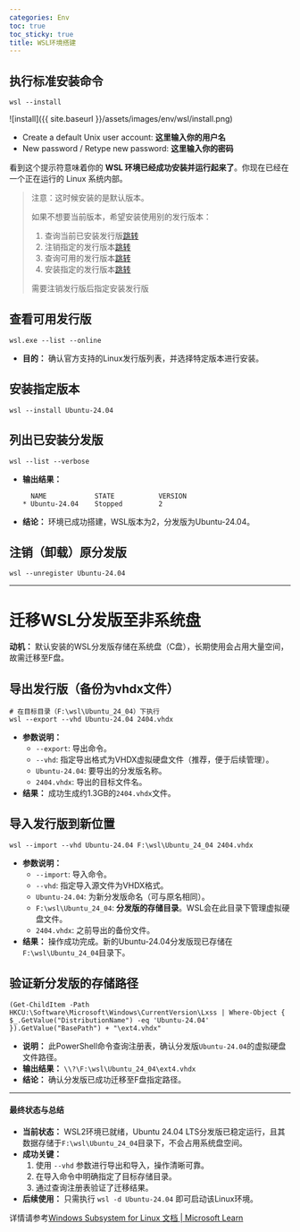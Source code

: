 ```yaml
---
categories: Env
toc: true
toc_sticky: true
title: WSL环境搭建
---
```

## 执行标准安装命令

```shell
wsl --install
```

![install]({{ site.baseurl }}/assets/images/env/wsl/install.png)

- Create a default Unix user account: **这里输入你的用户名**
- New password / Retype new password: **这里输入你的密码**



看到这个提示符意味着你的 **WSL 环境已经成功安装并运行起来了**。你现在已经在一个正在运行的 Linux 系统内部。

> 注意：这时候安装的是默认版本。
>
> 如果不想要当前版本，希望安装使用别的发行版本：
>
> 1. 查询当前已安装发行版[跳转](#列出已安装分发版)
> 2. 注销指定的发行版本[跳转](#注销（卸载）原分发版)
> 3. 查询可用的发行版本[跳转](#查看可用发行版)
> 4. 安装指定的发行版本[跳转](#安装指定版本)
>
> 需要注销发行版后指定安装发行版



## 查看可用发行版

```shell
wsl.exe --list --online
```

- **目的：** 确认官方支持的Linux发行版列表，并选择特定版本进行安装。



## 安装指定版本

```shell
wsl --install Ubuntu-24.04
```



## 列出已安装分发版

```shell
wsl --list --verbose
```

- **输出结果：**

  ```shell
    NAME            STATE           VERSION
  * Ubuntu-24.04    Stopped         2
  ```

  

- **结论：** 环境已成功搭建，WSL版本为2，分发版为Ubuntu-24.04。



## 注销（卸载）原分发版

```shell
wsl --unregister Ubuntu-24.04
```



------

# 迁移WSL分发版至非系统盘

**动机：** 默认安装的WSL分发版存储在系统盘（C盘），长期使用会占用大量空间，故需迁移至F盘。

## 导出发行版（备份为vhdx文件）

```shell
# 在目标目录（F:\wsl\Ubuntu_24_04）下执行
wsl --export --vhd Ubuntu-24.04 2404.vhdx
```

- **参数说明：**
  - `--export`: 导出命令。
  - `--vhd`: 指定导出格式为VHDX虚拟硬盘文件（推荐，便于后续管理）。
  - `Ubuntu-24.04`: 要导出的分发版名称。
  - `2404.vhdx`: 导出的目标文件名。
- **结果：** 成功生成约1.3GB的`2404.vhdx`文件。



## 导入发行版到新位置

```shell
wsl --import --vhd Ubuntu-24.04 F:\wsl\Ubuntu_24_04 2404.vhdx
```

- **参数说明：**
  - `--import`: 导入命令。
  - `--vhd`: 指定导入源文件为VHDX格式。
  - `Ubuntu-24.04`: 为新分发版命名（可与原名相同）。
  - `F:\wsl\Ubuntu_24_04`: **分发版的存储目录**。WSL会在此目录下管理虚拟硬盘文件。
  - `2404.vhdx`: 之前导出的备份文件。
- **结果：** 操作成功完成。新的Ubuntu-24.04分发版现已存储在`F:\wsl\Ubuntu_24_04`目录下。

## 验证新分发版的存储路径

```shell
(Get-ChildItem -Path HKCU:\Software\Microsoft\Windows\CurrentVersion\Lxss | Where-Object { $_.GetValue("DistributionName") -eq 'Ubuntu-24.04' }).GetValue("BasePath") + "\ext4.vhdx"
```

- **说明：** 此PowerShell命令查询注册表，确认分发版`Ubuntu-24.04`的虚拟硬盘文件路径。
- **输出结果：** `\\?\F:\wsl\Ubuntu_24_04\ext4.vhdx`
- **结论：** 确认分发版已成功迁移至F盘指定路径。

------

#### 最终状态与总结

- **当前状态：** WSL2环境已就绪，Ubuntu 24.04 LTS分发版已稳定运行，且其数据存储于`F:\wsl\Ubuntu_24_04`目录下，不会占用系统盘空间。
- **成功关键：**
  1. 使用 `--vhd` 参数进行导出和导入，操作清晰可靠。
  2. 在导入命令中明确指定了目标存储目录。
  3. 通过查询注册表验证了迁移结果。
- **后续使用：** 只需执行 `wsl -d Ubuntu-24.04` 即可启动该Linux环境。



详情请参考[Windows Subsystem for Linux 文档 | Microsoft Learn](https://learn.microsoft.com/zh-cn/windows/wsl/)

